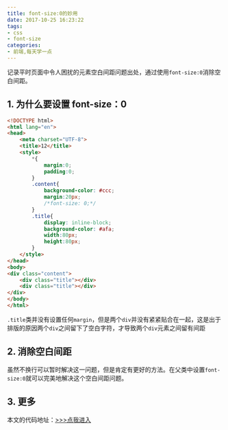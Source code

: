 ```yaml
---
title: font-size:0的妙用
date: 2017-10-25 16:23:22
tags:
- css
- font-size
categories:
- 前端,每天学一点
---
```


记录平时页面中令人困扰的元素空白间距问题出处，通过使用`font-size:0`消除空白间距。

<!--more-->

## 1. 为什么要设置 font-size：0

```html
<!DOCTYPE html>
<html lang="en">
<head>
    <meta charset="UTF-8">
    <title>12</title>
    <style>
        *{
            margin:0;
            padding:0;
        }
        .content{
            background-color: #ccc;
            margin:20px;
            /*font-size: 0;*/
        }
        .title{
            display: inline-block;
            background-color: #afa;
            width:80px;
            height:80px;
        }
    </style>
</head>
<body>
<div class="content">
    <div class="title"></div>
    <div class="title"></div>
</div>
</body>
</html>
```
<!--![](https://raw.githubusercontent.com/Nirvana-cn/Photograph-deposit/master/p03.png)-->

`.title`类并没有设置任何`margin`，但是两个`div`并没有紧紧贴合在一起，这是出于排版的原因两个`div`之间留下了空白字符，才导致两个`div`元素之间留有间距

## 2. 消除空白间距

虽然不换行可以暂时解决这一问题，但是肯定有更好的方法。在父类中设置`font-size:0`就可以完美地解决这个空白间距问题。

<!--![](https://raw.githubusercontent.com/Nirvana-cn/Photograph-deposit/master/p04.png)-->

## 3. 更多

本文的代码地址：[>>>点我进入](https://github.com/Nirvana-cn/WebTechnology/blob/master/HTML/font-size%E9%97%AE%E9%A2%98.html)

